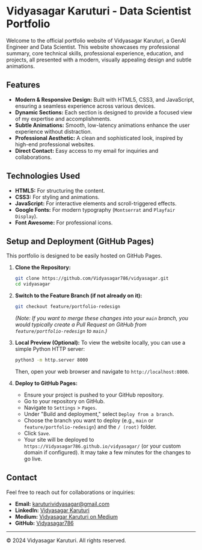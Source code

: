 # Vidyasagar Karuturi - Data Scientist Portfolio

Welcome to the official portfolio website of Vidyasagar Karuturi, a GenAI Engineer and Data Scientist. This website showcases my professional summary, core technical skills, professional experience, education, and projects, all presented with a modern, visually appealing design and subtle animations.

## Features

*   **Modern & Responsive Design:** Built with HTML5, CSS3, and JavaScript, ensuring a seamless experience across various devices.
*   **Dynamic Sections:** Each section is designed to provide a focused view of my expertise and accomplishments.
*   **Subtle Animations:** Smooth, low-latency animations enhance the user experience without distraction.
*   **Professional Aesthetic:** A clean and sophisticated look, inspired by high-end professional websites.
*   **Direct Contact:** Easy access to my email for inquiries and collaborations.

## Technologies Used

*   **HTML5:** For structuring the content.
*   **CSS3:** For styling and animations.
*   **JavaScript:** For interactive elements and scroll-triggered effects.
*   **Google Fonts:** For modern typography (`Montserrat` and `Playfair Display`).
*   **Font Awesome:** For professional icons.

## Setup and Deployment (GitHub Pages)

This portfolio is designed to be easily hosted on GitHub Pages.

1.  **Clone the Repository:**
    ```bash
    git clone https://github.com/Vidyasagar786/vidyasagar.git
    cd vidyasagar
    ```

2.  **Switch to the Feature Branch (if not already on it):**
    ```bash
    git checkout feature/portfolio-redesign
    ```
    *(Note: If you want to merge these changes into your `main` branch, you would typically create a Pull Request on GitHub from `feature/portfolio-redesign` to `main`.)*

3.  **Local Preview (Optional):**
    To view the website locally, you can use a simple Python HTTP server:
    ```bash
    python3 -m http.server 8000
    ```
    Then, open your web browser and navigate to `http://localhost:8000`.

4.  **Deploy to GitHub Pages:**
    *   Ensure your project is pushed to your GitHub repository.
    *   Go to your repository on GitHub.
    *   Navigate to `Settings` > `Pages`.
    *   Under "Build and deployment," select `Deploy from a branch`.
    *   Choose the branch you want to deploy (e.g., `main` or `feature/portfolio-redesign`) and the `/ (root)` folder.
    *   Click `Save`.
    *   Your site will be deployed to `https://Vidyasagar786.github.io/vidyasagar/` (or your custom domain if configured). It may take a few minutes for the changes to go live.

## Contact

Feel free to reach out for collaborations or inquiries:

*   **Email:** karuturividyasagar@gmail.com
*   **LinkedIn:** [Vidyasagar Karuturi](https://www.linkedin.com/in/vidyasagar-karuturi-8b6441191/)
*   **Medium:** [Vidyasagar Karuturi on Medium](https://medium.com/@karuturividyasagar)
*   **GitHub:** [Vidyasagar786](https://github.com/Vidyasagar786)

---

© 2024 Vidyasagar Karuturi. All rights reserved.
